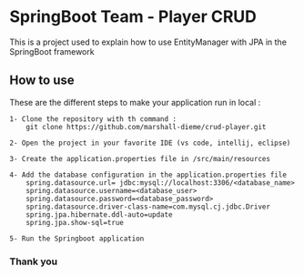 
# SpringBoot Team - Player CRUD

This is a project used to explain how to use EntityManager with JPA in the SpringBoot framework

## How to use
These are the different steps to make your application run in local :

    1- Clone the repository with th command : 
        git clone https://github.com/marshall-dieme/crud-player.git

    2- Open the project in your favorite IDE (vs code, intellij, eclipse)

    3- Create the application.properties file in /src/main/resources

    4- Add the database configuration in the application.properties file
        spring.datasource.url= jdbc:mysql://localhost:3306/<database_name>
        spring.datasource.username=<database_user>
        spring.datasource.password=<database_password>
        spring.datasource.driver-class-name=com.mysql.cj.jdbc.Driver
        spring.jpa.hibernate.ddl-auto=update
        spring.jpa.show-sql=true

    5- Run the Springboot application


### Thank you 

